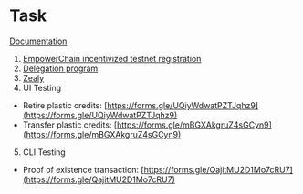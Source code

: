 # Task

[Documentation](https://docs.empowerchain.io/testnet/tasks-and-rewards)

1. [EmpowerChain incentivized testnet registration](https://docs.google.com/forms/d/e/1FAIpQLSe1kuSWQq\_zaxeR9Fn2lx2VsF073pY2jgGNJHz4obPCF7yYGg/viewform)
2. [Delegation program](https://docs.empowerchain.io/validators/delegation-program)
3. [Zealy](https://zealy.io/c/circulus1-empowerchain/invite/w9TS7g05-Pl9ijg9BGvca)
4. UI Testing

* Retire plastic credits: [https://forms.gle/UQiyWdwatPZTJqhz9](https://forms.gle/UQiyWdwatPZTJqhz9)
* Transfer plastic credits: [https://forms.gle/mBGXAkgruZ4sGCyn9](https://forms.gle/mBGXAkgruZ4sGCyn9)

5. CLI Testing

* Proof of existence transaction: [https://forms.gle/QajitMU2D1Mo7cRU7](https://forms.gle/QajitMU2D1Mo7cRU7)
